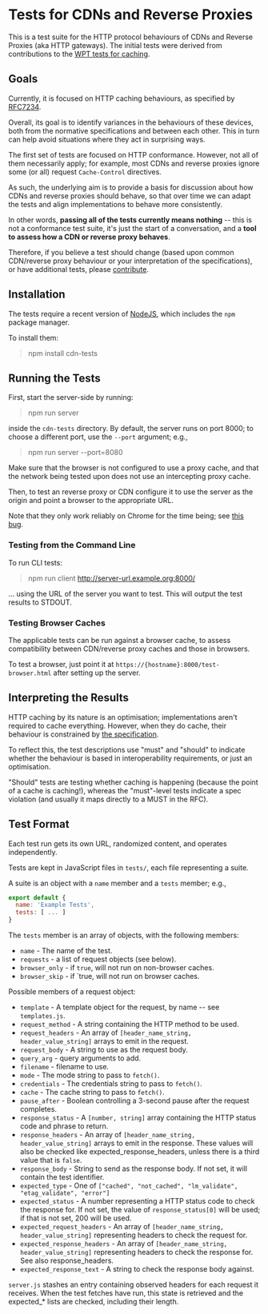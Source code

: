 # Tests for CDNs and Reverse Proxies

This is a test suite for the HTTP protocol behaviours of CDNs and Reverse Proxies (aka HTTP gateways). The initial tests were derived from contributions to the [WPT tests for caching](https://github.com/web-platform-tests/wpt/tree/master/fetch/http-cache).


## Goals

Currently, it is focused on HTTP caching behaviours, as specified by [RFC7234](http://httpwg.org/specs/rfc7234.html).

Overall, its goal is to identify variances in the behaviours of these devices, both from the normative specifications and between each other. This in turn can help avoid situations where they act in surprising ways.

The first set of tests are focused on HTTP conformance. However, not all of them necessarily apply; for example, most CDNs and reverse proxies ignore some (or all) request `Cache-Control` directives.

As such, the underlying aim is to provide a basis for discussion about how CDNs and reverse proxies should behave, so that over time we can adapt the tests and align implementations to behave more consistently.

In other words, **passing all of the tests currently means nothing** -- this is not a conformance test suite, it's just the start of a conversation, and a **tool to assess how a CDN or reverse proxy behaves**.

Therefore, if you believe a test should change (based upon common CDN/reverse proxy behaviour or your interpretation of the specifications), or have additional tests, please [contribute](CONTRIBUTING.md).


## Installation

The tests require a recent version of [NodeJS](https://nodejs.org/), which includes the `npm` package manager.

To install them:

> npm install cdn-tests


## Running the Tests

First, start the server-side by running:

> npm run server

inside the `cdn-tests` directory. By default, the server runs on port 8000; to choose a different port, use the `--port` argument; e.g.,

> npm run server --port=8080

Make sure that the browser is not configured to use a proxy cache, and that the network being tested upon does not use an intercepting proxy cache.

Then, to test an reverse proxy or CDN configure it to use the server as the origin and point a browser to the appropriate URL.

Note that they only work reliably on Chrome for the time being; see [this bug](https://github.com/whatwg/fetch/issues/722).


### Testing from the Command Line

To run CLI tests:

> npm run client http://server-url.example.org:8000/

... using the URL of the server you want to test. This will output the test results to STDOUT.


### Testing Browser Caches

The applicable tests can be run against a browser cache, to assess compatibility between CDN/reverse proxy caches and those in browsers.

To test a browser, just point it at `https://{hostname}:8000/test-browser.html` after setting up the server.


## Interpreting the Results

HTTP caching by its nature is an optimisation; implementations aren't required to cache everything. However, when they do cache, their behaviour is constrained by [the specification](https://httpwg.org/specs/rfc7234.html).

To reflect this, the test descriptions use "must" and "should" to indicate whether the behaviour is based in interoperability requirements, or just an optimisation.

"Should" tests are testing whether caching is happening (because the point of a cache is caching!), whereas the "must"-level tests indicate a spec violation (and usually it maps directly to a MUST in the RFC).



## Test Format

Each test run gets its own URL, randomized content, and operates independently.

Tests are kept in JavaScript files in `tests/`, each file representing a suite.

A suite is an object with a `name` member and a `tests` member; e.g.,

```javascript
export default {
  name: 'Example Tests',
  tests: [ ... ]
}
```

The `tests` member is an array of objects, with the following members:

- `name` - The name of the test.
- `requests` - a list of request objects (see below).
- `browser_only` - if `true`, will not run on non-browser caches.
- `browser_skip` - if `true, will not run on browser caches.

Possible members of a request object:

- `template` - A template object for the request, by name -- see `templates.js`.
- `request_method` - A string containing the HTTP method to be used.
- `request_headers` - An array of `[header_name_string, header_value_string]` arrays to
                    emit in the request.
- `request_body` - A string to use as the request body.
- `query_arg` - query arguments to add.
- `filename` - filename to use.
- `mode` - The mode string to pass to `fetch()`.
- `credentials` - The credentials string to pass to `fetch()`.
- `cache` - The cache string to pass to `fetch()`.
- `pause_after` - Boolean controlling a 3-second pause after the request completes.
- `response_status` - A `[number, string]` array containing the HTTP status code
                    and phrase to return.
- `response_headers` - An array of `[header_name_string, header_value_string]` arrays to
                     emit in the response. These values will also be checked like
                     expected_response_headers, unless there is a third value that is
                     `false`.
- `response_body` - String to send as the response body. If not set, it will contain
                  the test identifier.
- `expected_type` - One of `["cached", "not_cached", "lm_validate", "etag_validate", "error"]`
- `expected_status` - A number representing a HTTP status code to check the response for.
                    If not set, the value of `response_status[0]` will be used; if that
                    is not set, 200 will be used.
- `expected_request_headers` - An array of `[header_name_string, header_value_string]` representing
                              headers to check the request for.
- `expected_response_headers` - An array of `[header_name_string, header_value_string]` representing
                              headers to check the response for. See also response_headers.
- `expected_response_text` - A string to check the response body against.

`server.js` stashes an entry containing observed headers for each request it receives. When the
test fetches have run, this state is retrieved and the expected_* lists are checked, including
their length.

